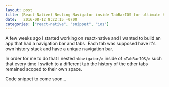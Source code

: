 ```yaml
---
layout: post
title: (React-Native) Nesting Navigator inside TabBarIOS for ultimate history stack
date:   2016-08-12 8:22:15 -0700
categories: ["react-native", "snippet", "ios"]
---
```


A few weeks ago I started working on react-native and I wanted to build an app that had a navigation bar and tabs. Each tab was supposed have it's own history stack and have a unique navigation bar.

In order for me to do that I nested `<Navigator/>` inside of `<TabBarIOS/>` such that every time I switch to a different tab the history of the other tabs remained scoped to their own space.

Code snippet to come soon...
